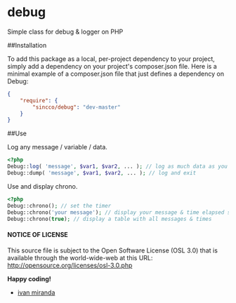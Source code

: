 # debug
Simple class for debug & logger on PHP

##Installation

To add this package as a local, per-project dependency to your project, simply add a dependency on your project's composer.json file. Here is a minimal example of a composer.json file that just defines a dependency on Debug:

```json
{
    "require": {
        "sincco/debug": "dev-master"
    }
}
```


##Use

Log any message / variable / data.
```php
<?php
Debug::log( 'message', $var1, $var2, ... ); // log as much data as you want
Debug::dump( 'message', $var1, $var2, ... ); // log and exit
```

Use and display chrono.
```php
<?php
Debug::chrono(); // set the timer
Debug::chrono('your message'); // display your message & time elapsed since last chrono call
Debug::chrono(true); // display a table with all messages & times
```

#### NOTICE OF LICENSE
This source file is subject to the Open Software License (OSL 3.0) that is available through the world-wide-web at this URL:
http://opensource.org/licenses/osl-3.0.php

**Happy coding!**
- [ivan miranda](http://ivanmiranda.me)
